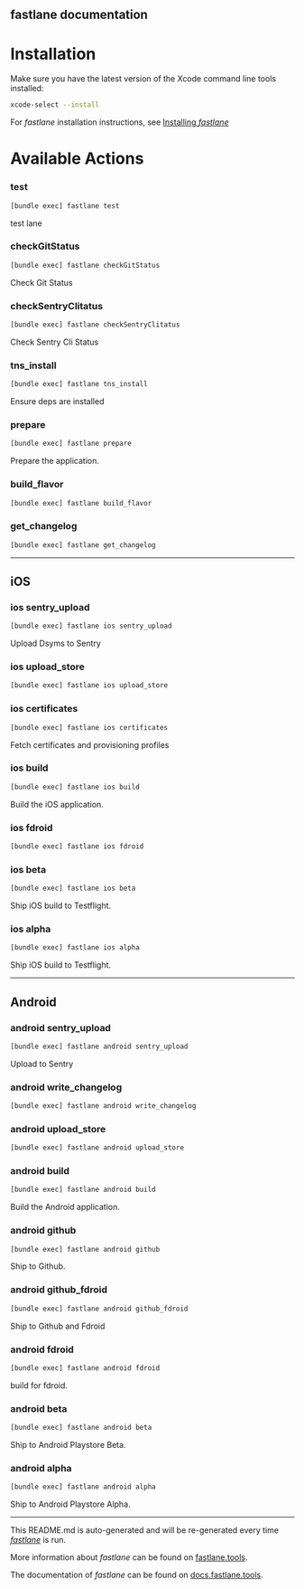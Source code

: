 fastlane documentation
----

# Installation

Make sure you have the latest version of the Xcode command line tools installed:

```sh
xcode-select --install
```

For _fastlane_ installation instructions, see [Installing _fastlane_](https://docs.fastlane.tools/#installing-fastlane)

# Available Actions

### test

```sh
[bundle exec] fastlane test
```

test lane

### checkGitStatus

```sh
[bundle exec] fastlane checkGitStatus
```

Check Git Status

### checkSentryClitatus

```sh
[bundle exec] fastlane checkSentryClitatus
```

Check Sentry Cli Status

### tns_install

```sh
[bundle exec] fastlane tns_install
```

Ensure deps are installed

### prepare

```sh
[bundle exec] fastlane prepare
```

Prepare the application.

### build_flavor

```sh
[bundle exec] fastlane build_flavor
```



### get_changelog

```sh
[bundle exec] fastlane get_changelog
```



----


## iOS

### ios sentry_upload

```sh
[bundle exec] fastlane ios sentry_upload
```

Upload Dsyms to Sentry

### ios upload_store

```sh
[bundle exec] fastlane ios upload_store
```



### ios certificates

```sh
[bundle exec] fastlane ios certificates
```

Fetch certificates and provisioning profiles

### ios build

```sh
[bundle exec] fastlane ios build
```

Build the iOS application.

### ios fdroid

```sh
[bundle exec] fastlane ios fdroid
```



### ios beta

```sh
[bundle exec] fastlane ios beta
```

Ship iOS build to Testflight.

### ios alpha

```sh
[bundle exec] fastlane ios alpha
```

Ship iOS build to Testflight.

----


## Android

### android sentry_upload

```sh
[bundle exec] fastlane android sentry_upload
```

Upload  to Sentry

### android write_changelog

```sh
[bundle exec] fastlane android write_changelog
```



### android upload_store

```sh
[bundle exec] fastlane android upload_store
```



### android build

```sh
[bundle exec] fastlane android build
```

Build the Android application.

### android github

```sh
[bundle exec] fastlane android github
```

Ship to Github.

### android github_fdroid

```sh
[bundle exec] fastlane android github_fdroid
```

Ship to Github and Fdroid

### android fdroid

```sh
[bundle exec] fastlane android fdroid
```

build for fdroid.

### android beta

```sh
[bundle exec] fastlane android beta
```

Ship to Android Playstore Beta.

### android alpha

```sh
[bundle exec] fastlane android alpha
```

Ship to Android Playstore Alpha.

----

This README.md is auto-generated and will be re-generated every time [_fastlane_](https://fastlane.tools) is run.

More information about _fastlane_ can be found on [fastlane.tools](https://fastlane.tools).

The documentation of _fastlane_ can be found on [docs.fastlane.tools](https://docs.fastlane.tools).
